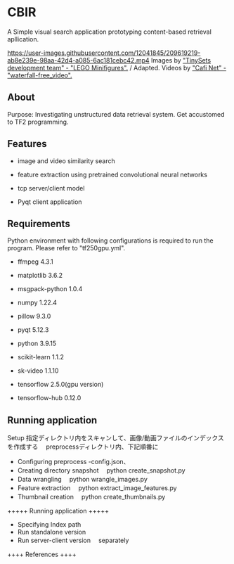 # CBIR

A Simple visual search application prototyping content-based retrieval apllication.

https://user-images.githubusercontent.com/12041845/209619219-ab8e239e-98aa-42d4-a085-6ac181cebc42.mp4
Images by ["TinySets development team" - "LEGO Minifigures".](https://www.kaggle.com/datasets/ihelon/lego-minifigures-classification) / Adapted.
Videos by ["Cafi Net" - "waterfall-free_video".](https://japanism.info/photo-rule.html#rule)

## About

Purpose: Investigating unstructured data retrieval system. Get accustomed to TF2 programming.

## Features

- image and video similarity search

- feature extraction using pretrained convolutional neural networks

- tcp server/client model

- Pyqt client application

## Requirements

Python environment with following configurations is required to run the program. Please refer to "tf250gpu.yml".

- ffmpeg 4.3.1

- matplotlib 3.6.2

- msgpack-python 1.0.4

- numpy 1.22.4

- pillow 9.3.0

- pyqt 5.12.3

- python 3.9.15

- scikit-learn 1.1.2

- sk-video 1.1.10

- tensorflow 2.5.0(gpu version)

- tensorflow-hub 0.12.0

## Running application

Setup
  指定ディレクトリ内をスキャンして、画像/動画ファイルのインデックスを作成する
　preprocessディレクトリ内、下記順番に

- Configuring preprocess
  -config.json、
  　
- Creating directory snapshot
  　python create_snapshot.py
- Data wrangling
  　python wrangle_images.py
- Feature extraction
  　python extract_image_features.py
- Thumbnail creation
  　python create_thumbnails.py

+++++ Running application +++++

- Specifying Index path
- Run standalone version
- Run server-client version
  　separately

++++ References ++++
